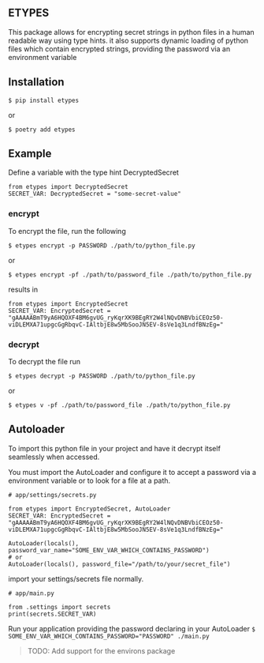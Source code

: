 ## ETYPES

This package allows for encrypting secret strings in python files in a human readable way using type hints. 
it also supports dynamic loading of python files which contain encrypted strings, providing the password via an environment variable
 
## Installation

`$ pip install etypes`

or

`$ poetry add etypes`

## Example
Define a variable with the type hint DecryptedSecret
```
from etypes import DecryptedSecret
SECRET_VAR: DecryptedSecret = "some-secret-value"
```

### encrypt
To encrypt the file, run the following

`$ etypes encrypt -p PASSWORD ./path/to/python_file.py`

or 

`$ etypes encrypt -pf ./path/to/password_file ./path/to/python_file.py`

results in 

```
from etypes import EncryptedSecret
SECRET_VAR: EncryptedSecret = "gAAAAABmT9yA6HQOXF4BM6gvUG_ryKqrXK9BEgRY2W4lNQvDNBVbiCEOz50-viDLEMXA71upgcGgRbqvC-IAltbjE8w5MbSooJN5EV-8sVe1q3LndfBNzEg="
```

### decrypt

To decrypt the file run 

`$ etypes decrypt -p PASSWORD ./path/to/python_file.py`

or 

`$ etypes v -pf ./path/to/password_file ./path/to/python_file.py`

## Autoloader

To import this python file in your project and have it decrypt itself seamlessly when accessed.

You must import the AutoLoader
and configure it to accept a password via a environment variable or to look for a file at a path.

```
# app/settings/secrets.py

from etypes import EncryptedSecret, AutoLoader
SECRET_VAR: EncryptedSecret = "gAAAAABmT9yA6HQOXF4BM6gvUG_ryKqrXK9BEgRY2W4lNQvDNBVbiCEOz50-viDLEMXA71upgcGgRbqvC-IAltbjE8w5MbSooJN5EV-8sVe1q3LndfBNzEg="

AutoLoader(locals(), password_var_name="SOME_ENV_VAR_WHICH_CONTAINS_PASSWORD")
# or
AutoLoader(locals(), password_file="/path/to/your/secret_file")

```
import your settings/secrets file normally.

```
# app/main.py

from .settings import secrets
print(secrets.SECRET_VAR)
```

Run your application providing the password declaring in your AutoLoader
`$ SOME_ENV_VAR_WHICH_CONTAINS_PASSWORD="PASSWORD" ./main.py`




> TODO: Add support for the environs package 
